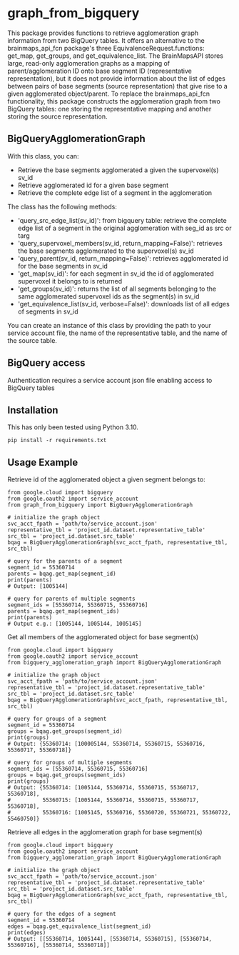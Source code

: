 # graph_from_bigquery
This package provides functions to retrieve agglomeration graph information from
two BigQuery tables. It offers an alternative to the brainmaps_api_fcn package's
three EquivalenceRequest.functions: get_map, get_groups, and
get_equivalence_list. The BrainMapsAPI stores large, read-only agglomeration
graphs as a mapping of parent/agglomeration ID onto base segment ID
(representative representation), but it does not provide information about the
list of edges between pairs of base segments (source representation) that give
rise to a given agglomerated object/parent. To replace the brainmaps_api_fcn
functionality, this package constructs the agglomeration graph from two BigQuery
tables: one storing the representative mapping and another storing the source
representation.

## BigQueryAgglomerationGraph

With this class, you can:


* Retrieve the base segments agglomerated a given the supervoxel(s) sv_id
* Retrieve agglomerated id for a given base segment
* Retrieve the complete edge list of a segment in the agglomeration

The class has the following methods:

* 'query_src_edge_list(sv_id)': from bigquery table: retrieve the complete edge list of a segment in the original agglomeration with seg_id as src or targ
* 'query_supervoxel_members(sv_id, return_mapping=False)': retrieves the base segments agglomerated to the supervoxel(s) sv_id
* 'query_parent(sv_id, return_mapping=False)': retrieves agglomerated id for the base segments in sv_id
* 'get_map(sv_id)': for each segment in sv_id the id of agglomerated supervoxel it belongs to is returned
* 'get_groups(sv_id)': returns the list of all segments belonging to the same agglomerated supervoxel ids as the segment(s) in sv_id 
* 'get_equivalence_list(sv_id, verbose=False)': downloads list of all edges of segments in sv_id

You can create an instance of this class by providing the path to your service 
account file, the name of the representative table, and the name of the source 
table.


## BigQuery access
Authentication requires a service account json file enabling access to BigQuery 
tables

## Installation
This has only been tested using Python 3.10. 

```
pip install -r requirements.txt
```

## Usage Example
Retrieve id of the agglomerated object a given segment belongs to:
```
from google.cloud import bigquery
from google.oauth2 import service_account
from graph_from_bigquery import BigQueryAgglomerationGraph

# initialize the graph object
svc_acct_fpath = 'path/to/service_account.json'
representative_tbl = 'project_id.dataset.representative_table'
src_tbl = 'project_id.dataset.src_table'
bqag = BigQueryAgglomerationGraph(svc_acct_fpath, representative_tbl, src_tbl)

# query for the parents of a segment
segment_id = 55360714
parents = bqag.get_map(segment_id)
print(parents)
# Output: [1005144]

# query for parents of multiple segments
segment_ids = [55360714, 55360715, 55360716]
parents = bqag.get_map(segment_ids)
print(parents)
# Output e.g.: [1005144, 1005144, 1005145]
```

Get all members of the agglomerated object for base segment(s)
```
from google.cloud import bigquery
from google.oauth2 import service_account
from bigquery_agglomeration_graph import BigQueryAgglomerationGraph

# initialize the graph object
svc_acct_fpath = 'path/to/service_account.json'
representative_tbl = 'project_id.dataset.representative_table'
src_tbl = 'project_id.dataset.src_table'
bqag = BigQueryAgglomerationGraph(svc_acct_fpath, representative_tbl, src_tbl)

# query for groups of a segment
segment_id = 55360714
groups = bqag.get_groups(segment_id)
print(groups)
# Output: {55360714: [100005144, 55360714, 55360715, 55360716, 55360717, 55360718]}

# query for groups of multiple segments
segment_ids = [55360714, 55360715, 55360716]
groups = bqag.get_groups(segment_ids)
print(groups)
# Output: {55360714: [1005144, 55360714, 55360715, 55360717, 55360718],
#          55360715: [1005144, 55360714, 55360715, 55360717, 55360718],
#          55360716: [1005145, 55360716, 55360720, 55360721, 55360722, 55460750]}
```

Retrieve all edges in the agglomeration graph for base segment(s)
```
from google.cloud import bigquery
from google.oauth2 import service_account
from bigquery_agglomeration_graph import BigQueryAgglomerationGraph

# initialize the graph object
svc_acct_fpath = 'path/to/service_account.json'
representative_tbl = 'project_id.dataset.representative_table'
src_tbl = 'project_id.dataset.src_table'
bqag = BigQueryAgglomerationGraph(svc_acct_fpath, representative_tbl, src_tbl)

# query for the edges of a segment
segment_id = 55360714
edges = bqag.get_equivalence_list(segment_id)
print(edges)
# Output: [[55360714, 1005144], [55360714, 55360715], [55360714, 55360716], [55360714, 55360718]]
```